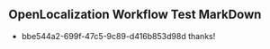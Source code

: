## OpenLocalization Workflow Test MarkDown
* bbe544a2-699f-47c5-9c89-d416b853d98d thanks!

<!--HONumber=Jul16_HO4-->


